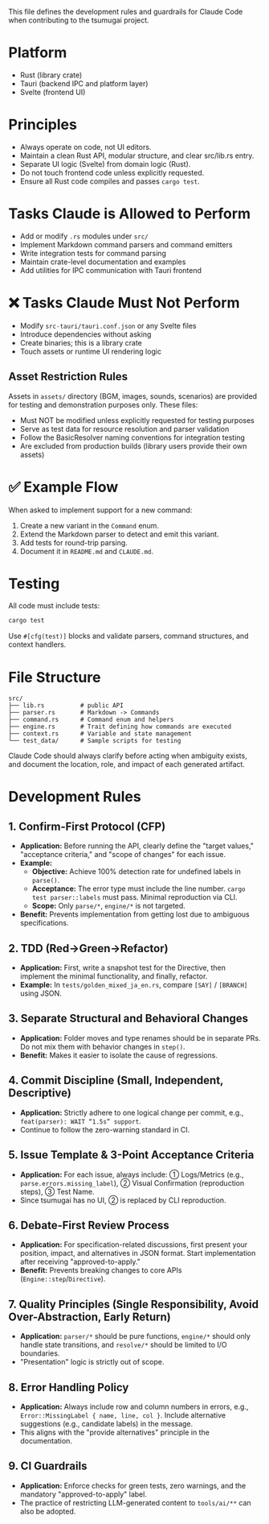 This file defines the development rules and guardrails for Claude Code when contributing to the tsumugai project.

# Platform

- Rust (library crate)
- Tauri (backend IPC and platform layer)
- Svelte (frontend UI)

# Principles

- Always operate on code, not UI editors.
- Maintain a clean Rust API, modular structure, and clear src/lib.rs entry.
- Separate UI logic (Svelte) from domain logic (Rust).
- Do not touch frontend code unless explicitly requested.
- Ensure all Rust code compiles and passes `cargo test`.

# Tasks Claude is Allowed to Perform

- Add or modify `.rs` modules under `src/`
- Implement Markdown command parsers and command emitters
- Write integration tests for command parsing
- Maintain crate-level documentation and examples
- Add utilities for IPC communication with Tauri frontend

# ❌ Tasks Claude Must Not Perform

- Modify `src-tauri/tauri.conf.json` or any Svelte files
- Introduce dependencies without asking
- Create binaries; this is a library crate
- Touch assets or runtime UI rendering logic

## Asset Restriction Rules

Assets in `assets/` directory (BGM, images, sounds, scenarios) are provided for testing and demonstration purposes only. These files:

- Must NOT be modified unless explicitly requested for testing purposes
- Serve as test data for resource resolution and parser validation
- Follow the BasicResolver naming conventions for integration testing
- Are excluded from production builds (library users provide their own assets)

# ✅ Example Flow

When asked to implement support for a new command:

1.  Create a new variant in the `Command` enum.
2.  Extend the Markdown parser to detect and emit this variant.
3.  Add tests for round-trip parsing.
4.  Document it in `README.md` and `CLAUDE.md`.

# Testing

All code must include tests:

```bash
cargo test
```

Use `#[cfg(test)]` blocks and validate parsers, command structures, and context handlers.

# File Structure

```
src/
├── lib.rs          # public API
├── parser.rs       # Markdown -> Commands
├── command.rs      # Command enum and helpers
├── engine.rs       # Trait defining how commands are executed
├── context.rs      # Variable and state management
└── test_data/      # Sample scripts for testing
```

Claude Code should always clarify before acting when ambiguity exists, and document the location, role, and impact of each generated artifact.

# Development Rules

## 1. Confirm-First Protocol (CFP)

-   **Application:** Before running the API, clearly define the "target values," "acceptance criteria," and "scope of changes" for each issue.
-   **Example:**
    -   **Objective:** Achieve 100% detection rate for undefined labels in `parse()`.
    -   **Acceptance:** The error type must include the line number. `cargo test parser::labels` must pass. Minimal reproduction via CLI.
    -   **Scope:** Only `parse/*`, `engine/*` is not targeted.
-   **Benefit:** Prevents implementation from getting lost due to ambiguous specifications.

## 2. TDD (Red→Green→Refactor)

-   **Application:** First, write a snapshot test for the Directive, then implement the minimal functionality, and finally, refactor.
-   **Example:** In `tests/golden_mixed_ja_en.rs`, compare `[SAY]` / `[BRANCH]` using JSON.

## 3. Separate Structural and Behavioral Changes

-   **Application:** Folder moves and type renames should be in separate PRs. Do not mix them with behavior changes in `step()`.
-   **Benefit:** Makes it easier to isolate the cause of regressions.

## 4. Commit Discipline (Small, Independent, Descriptive)

-   **Application:** Strictly adhere to one logical change per commit, e.g., `feat(parser): WAIT “1.5s” support`.
-   Continue to follow the zero-warning standard in CI.

## 5. Issue Template & 3-Point Acceptance Criteria

-   **Application:** For each issue, always include: ① Logs/Metrics (e.g., `parse.errors.missing_label`), ② Visual Confirmation (reproduction steps), ③ Test Name.
-   Since tsumugai has no UI, ② is replaced by CLI reproduction.

## 6. Debate-First Review Process

-   **Application:** For specification-related discussions, first present your position, impact, and alternatives in JSON format. Start implementation after receiving "approved-to-apply."
-   **Benefit:** Prevents breaking changes to core APIs (`Engine::step`/`Directive`).

## 7. Quality Principles (Single Responsibility, Avoid Over-Abstraction, Early Return)

-   **Application:** `parser/*` should be pure functions, `engine/*` should only handle state transitions, and `resolve/*` should be limited to I/O boundaries.
-   "Presentation" logic is strictly out of scope.

## 8. Error Handling Policy

-   **Application:** Always include row and column numbers in errors, e.g., `Error::MissingLabel { name, line, col }`. Include alternative suggestions (e.g., candidate labels) in the message.
-   This aligns with the "provide alternatives" principle in the documentation.

## 9. CI Guardrails

-   **Application:** Enforce checks for green tests, zero warnings, and the mandatory "approved-to-apply" label.
-   The practice of restricting LLM-generated content to `tools/ai/**` can also be adopted.

